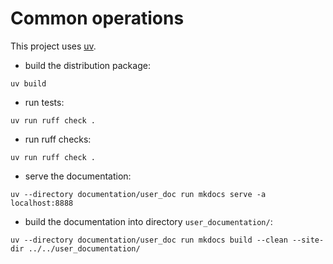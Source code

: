 
# Common operations

This project uses [uv](https://docs.astral.sh/uv/).

* build the distribution package:
```
uv build
```

* run tests:
```
uv run ruff check .
```

* run ruff checks:
```
uv run ruff check .
```

* serve the documentation:
```
uv --directory documentation/user_doc run mkdocs serve -a localhost:8888
```

* build the documentation into directory `user_documentation/`:
```
uv --directory documentation/user_doc run mkdocs build --clean --site-dir ../../user_documentation/
```

